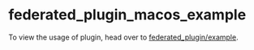 # federated_plugin_macos_example

To view the usage of plugin, head over to [federated_plugin/example](../../federated_plugin/example).
